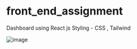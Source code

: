 # front_end_assignment

Dashboard using React js 
Styling - CSS , Tailwind 

![image](https://user-images.githubusercontent.com/101239098/233024320-7f652e40-e7af-4b38-a41a-e3c8bbbe752d.png)
